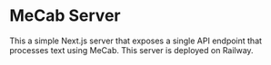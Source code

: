 # MeCab Server

This a simple Next.js server that exposes a single API endpoint that processes text using MeCab.
This server is deployed on Railway.